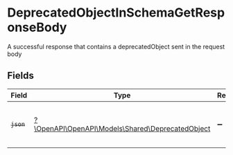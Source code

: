 # DeprecatedObjectInSchemaGetResponseBody

A successful response that contains a deprecatedObject sent in the request body


## Fields

| Field                                                                                       | Type                                                                                        | Required                                                                                    | Description                                                                                 |
| ------------------------------------------------------------------------------------------- | ------------------------------------------------------------------------------------------- | ------------------------------------------------------------------------------------------- | ------------------------------------------------------------------------------------------- |
| ~~`json`~~                                                                                  | [?\OpenAPI\OpenAPI\Models\Shared\DeprecatedObject](../../models/shared/DeprecatedObject.md) | :heavy_minus_sign:                                                                          | : warning: ** DEPRECATED **: This object is deprecated.                                     |
